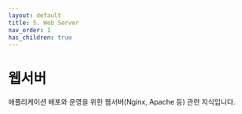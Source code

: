 ```yaml
---
layout: default
title: 5. Web Server
nav_order: 1
has_children: true
---
```


# 웹서버

애플리케이션 배포와 운영을 위한 웹서버(Nginx, Apache 등) 관련 지식입니다.
